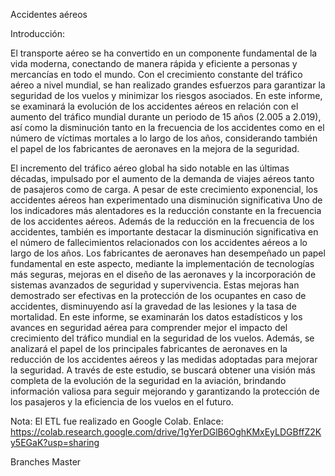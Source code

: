 Accidentes aéreos

Introducción:

El transporte aéreo se ha convertido en un componente fundamental de la vida moderna, conectando de manera rápida y eficiente a personas y mercancías en todo el mundo. Con el crecimiento constante del tráfico aéreo a nivel mundial, se han realizado grandes esfuerzos para garantizar la seguridad de los vuelos y minimizar los riesgos asociados. En este informe, se examinará la evolución de los accidentes aéreos en relación con el aumento del tráfico mundial durante un periodo de 15 años (2.005 a 2.019), así como la disminución tanto en la frecuencia de los accidentes como en el número de víctimas mortales a lo largo de los años, considerando también el papel de los fabricantes de aeronaves en la mejora de la seguridad.

El incremento del tráfico aéreo global ha sido notable en las últimas décadas, impulsado por el aumento de la demanda de viajes aéreos tanto de pasajeros como de carga. A pesar de este crecimiento exponencial, los accidentes aéreos han experimentado una disminución significativa
Uno de los indicadores más alentadores es la reducción constante en la frecuencia de los accidentes aéreos. 
Además de la reducción en la frecuencia de los accidentes, también es importante destacar la disminución significativa en el número de fallecimientos relacionados con los accidentes aéreos a lo largo de los años. Los fabricantes de aeronaves han desempeñado un papel fundamental en este aspecto, mediante la implementación de tecnologías más seguras, mejoras en el diseño de las aeronaves y la incorporación de sistemas avanzados de seguridad y supervivencia. Estas mejoras han demostrado ser efectivas en la protección de los ocupantes en caso de accidentes, disminuyendo así la gravedad de las lesiones y la tasa de mortalidad.
En este informe, se examinarán los datos estadísticos y los avances en seguridad aérea para comprender mejor el impacto del crecimiento del tráfico mundial en la seguridad de los vuelos. Además, se analizará el papel de los principales fabricantes de aeronaves en la reducción de los accidentes aéreos y las medidas adoptadas para mejorar la seguridad. A través de este estudio, se buscará obtener una visión más completa de la evolución de la seguridad en la aviación, brindando información valiosa para seguir mejorando y garantizando la protección de los pasajeros y la eficiencia de los vuelos en el futuro.

Nota: El ETL fue realizado en Google Colab.
Enlace:
https://colab.research.google.com/drive/1gYerDGlB6OghKMxEyLDGBffZ2Ky5EGaK?usp=sharing


Branches Master

